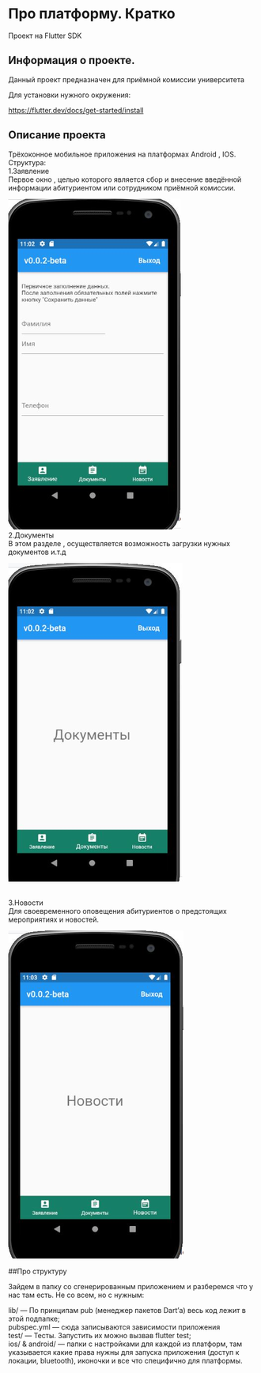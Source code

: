 # Про платформу. Кратко

Проект на Flutter SDK

## Информация о проекте. 

Данный проект предназначен для приёмной комиссии университета

Для установки нужного окружения:

https://flutter.dev/docs/get-started/install

## Описание проекта

Трёхоконное мобильное приложения на платформах Android , IOS. <br>
Структура:<br>
1.Заявление<br>
Первое окно , целью которого является сбор и внесение введённой информации абитуриентом или сотрудником приёмной комиссии.
<br>

![Image alt](https://github.com/enderoasis/admissionApp/blob/master/assets/pic1.JPG)
<br>
2.Документы<br>
В этом разделе , осуществляется возможность загрузки нужных документов и.т.д <br>

![Image alt](https://github.com/enderoasis/admissionApp/blob/master/assets/pic2.JPG)

<br>
3.Новости<br>
Для своевременного оповещения абитуриентов о предстоящих мероприятиях и новостей.
<br>

![Image alt](https://github.com/enderoasis/admissionApp/blob/master/assets/pic3.JPG)

##Про структуру

Зайдем в папку со сгенерированным приложением и разберемся что у нас там есть. Не со всем, но с нужным: <br>


lib/ — По принципам pub (менеджер пакетов Dart’а) весь код лежит в этой подпапке;<br>
pubspec.yml — сюда записываются зависимости приложения<br>
test/ — Тесты. Запустить их можно вызвав flutter test;<br>
ios/ & android/ — папки с настройками для каждой из платформ, там указывается какие права нужны для запуска приложения (доступ к<br> локации, bluetooth), иконочки и все что специфично для платформы.<br>

